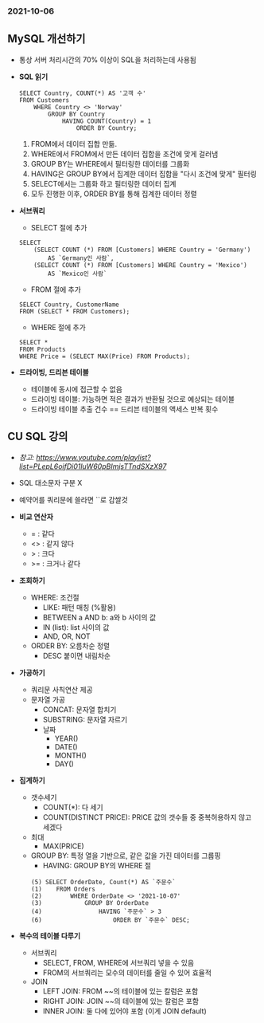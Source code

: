### 2021-10-06

## MySQL 개선하기
- 통상 서버 처리시간의 70% 이상이 SQL을 처리하는데 사용됨
- **SQL 읽기**
    ```mysql
    SELECT Country, COUNT(*) AS '고객 수'
    FROM Customers
        WHERE Country <> 'Norway'
            GROUP BY Country
                HAVING COUNT(Country) = 1
                    ORDER BY Country;
    ```
    1. FROM에서 데이터 집합 만듦. 
    2. WHERE에서 FROM에서 만든 데이터 집합을 조건에 맞게 걸러냄
    3. GROUP BY는 WHERE에서 필터링한 데이터를 그룹화
    4. HAVING은 GROUP BY에서 집계한 데이터 집합을 "다시 조건에 맞게" 필터링
    5. SELECT에서는 그룹화 하고 필터링한 데이터 집계
    6. 모두 진행한 이후, ORDER BY를 통해 집계한 데이터 정렬
    
- **서브쿼리**
    - SELECT 절에 추가
    ```mysql
    SELECT
        (SELECT COUNT (*) FROM [Customers] WHERE Country = 'Germany')
            AS `Germany인 사람`,
        (SELECT COUNT (*) FROM [Customers] WHERE Country = 'Mexico')
            AS `Mexico인 사람`
    ```
    - FROM 절에 추가
    ```mysql
    SELECT Country, CustomerName
    FROM (SELECT * FROM Customers);
    ```
    - WHERE 절에 추가
    ```mysql
    SELECT *
    FROM Products
    WHERE Price = (SELECT MAX(Price) FROM Products);
    ```

- **드라이빙, 드리븐 테이블**
    - 테이블에 동시에 접근할 수 없음
    - 드라이빙 테이블: 가능하면 적은 결과가 반환될 것으로 예상되는 테이블
    - 드라이빙 테이블 추출 건수 == 드리븐 테이블의 액세스 반복 횟수

## CU SQL 강의
- *참고: https://www.youtube.com/playlist?list=PLepL6oifDi01luW60pBImjsTTndSXzX97*
- SQL 대소문자 구분 X
- 예약어를 쿼리문에 쓸라면 ``로 감쌀것
- **비교 연산자**
    - = : 같다
    - <> : 같지 않다
    - \> : 크다
    - \>= : 크거나 같다

- **조회하기**
    - WHERE: 조건절
        - LIKE: 패턴 매칭 (%활용)
        - BETWEEN a AND b: a와 b 사이의 값
        - IN (list): list 사이의 값
        - AND, OR, NOT
    - ORDER BY: 오름차순 정렬
        - DESC 붙이면 내림차순

- **가공하기**
    - 쿼리문 사칙연산 제공
    - 문자열 가공
        - CONCAT: 문자열 합치기
        - SUBSTRING: 문자열 자르기
        - 날짜
            - YEAR()
            - DATE()
            - MONTH()
            - DAY()

- **집계하기**        
    - 갯수세기
        - COUNT(*): 다 세기
        - COUNT(DISTINCT PRICE): PRICE 값의 갯수들 중 중복허용하지 않고 세겠다
    - 최대
        - MAX(PRICE)
    - GROUP BY: 특정 열을 기반으로, 같은 값을 가진 데이터를 그룹핑
        - HAVING: GROUP BY의 WHERE 절
        ```mysql
        (5) SELECT OrderDate, Count(*) AS `주문수`
        (1)    FROM Orders
        (2)        WHERE OrderDate <> '2021-10-07'
        (3)            GROUP BY OrderDate
        (4)                HAVING `주문수` > 3
        (6)                    ORDER BY `주문수` DESC;
        ```

- **복수의 테이블 다루기**
    - 서브쿼리
        - SELECT, FROM, WHERE에 서브쿼리 넣을 수 있음
        - FROM의 서브쿼리는 모수의 데이터를 줄일 수 있어 효율적
    - JOIN
        - LEFT JOIN: FROM ~~의 테이블에 있는 칼럼은 포함
        - RIGHT JOIN: JOIN ~~의 테이블에 있는 칼럼은 포함
        - INNER JOIN: 둘 다에 있어야 포함 (이게 JOIN default)
        